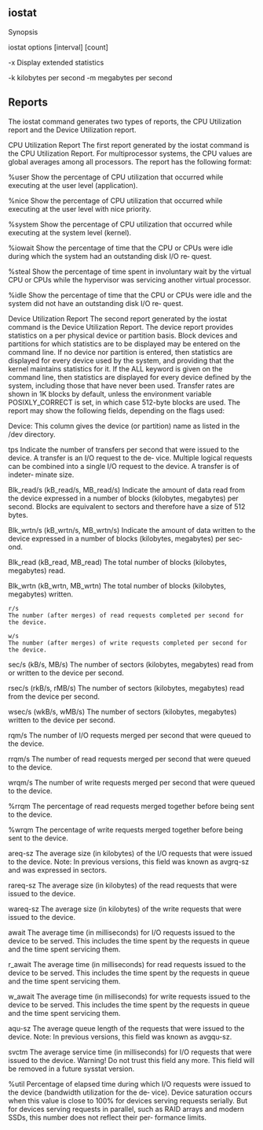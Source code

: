 
## iostat  

Synopsis

iostat options [interval] [count]

-x Display extended statistics

-k kilobytes per second
-m megabytes per second



## Reports

The iostat command generates two types of reports, the CPU Utilization report and the Device Utilization report.

CPU Utilization Report
The first report generated by the iostat command is the CPU Utilization Report. For multiprocessor systems, the CPU values
are global averages among all processors.  The report has the following format:

%user
    Show the percentage of CPU utilization that occurred while executing at the user level (application).

%nice
    Show the percentage of CPU utilization that occurred while executing at the user level with nice priority.

%system
    Show the percentage of CPU utilization that occurred while executing at the system level (kernel).

%iowait
    Show  the percentage of time that the CPU or CPUs were idle during which the system had an outstanding disk I/O re‐
    quest.

%steal
    Show the percentage of time spent in involuntary wait by the virtual CPU or CPUs while the hypervisor was servicing
    another virtual processor.

%idle
    Show  the percentage of time that the CPU or CPUs were idle and the system did not have an outstanding disk I/O re‐
    quest.

Device Utilization Report
    The second report generated by the iostat command is the Device Utilization Report. The device report provides  statistics
    on  a per physical device or partition basis. Block devices and partitions for which statistics are to be displayed may be
    entered on the command line.  If no device nor partition is entered, then statistics are displayed for every  device  used
    by  the  system,  and  providing  that the kernel maintains statistics for it.  If the ALL keyword is given on the command
    line, then statistics are displayed for every device defined by the system, including those that  have  never  been  used.
    Transfer  rates  are  shown in 1K blocks by default, unless the environment variable POSIXLY_CORRECT is set, in which case
    512-byte blocks are used.  The report may show the following fields, depending on the flags used:

Device:
    This column gives the device (or partition) name as listed in the /dev directory.

tps
    Indicate the number of transfers per second that were issued to the device. A transfer is an I/O request to the de‐
    vice.  Multiple logical requests can be combined into a single I/O request to the device. A transfer is of indeter‐
    minate size.

Blk_read/s (kB_read/s, MB_read/s)
    Indicate the amount of data read from the device expressed in a number of blocks (kilobytes, megabytes) per second.
    Blocks are equivalent to sectors and therefore have a size of 512 bytes.

Blk_wrtn/s (kB_wrtn/s, MB_wrtn/s)
    Indicate  the  amount of data written to the device expressed in a number of blocks (kilobytes, megabytes) per sec‐
    ond.

Blk_read (kB_read, MB_read)
    The total number of blocks (kilobytes, megabytes) read.

Blk_wrtn (kB_wrtn, MB_wrtn)
    The total number of blocks (kilobytes, megabytes) written.

    r/s
    The number (after merges) of read requests completed per second for the device.

    w/s
    The number (after merges) of write requests completed per second for the device.

sec/s (kB/s, MB/s)
    The number of sectors (kilobytes, megabytes) read from or written to the device per second.

rsec/s (rkB/s, rMB/s)
    The number of sectors (kilobytes, megabytes) read from the device per second.

wsec/s (wkB/s, wMB/s)
    The number of sectors (kilobytes, megabytes) written to the device per second.

rqm/s
    The number of I/O requests merged per second that were queued to the device.

rrqm/s
    The number of read requests merged per second that were queued to the device.

wrqm/s
    The number of write requests merged per second that were queued to the device.

%rrqm
    The percentage of read requests merged together before being sent to the device.

%wrqm
    The percentage of write requests merged together before being sent to the device.

areq-sz
    The average size (in kilobytes) of the I/O requests that were issued to the device.
    Note: In previous versions, this field was known as avgrq-sz and was expressed in sectors.

rareq-sz
    The average size (in kilobytes) of the read requests that were issued to the device.

wareq-sz
    The average size (in kilobytes) of the write requests that were issued to the device.

await
    The average time (in milliseconds) for I/O requests issued to the device to be served. This includes the time spent
    by the requests in queue and the time spent servicing them.

r_await
    The  average  time  (in  milliseconds)  for read requests issued to the device to be served. This includes the time
    spent by the requests in queue and the time spent servicing them.

w_await
    The average time (in milliseconds) for write requests issued to the device to be served.  This  includes  the  time
    spent by the requests in queue and the time spent servicing them.

aqu-sz
    The average queue length of the requests that were issued to the device.
    Note: In previous versions, this field was known as avgqu-sz.

svctm
    The  average  service time (in milliseconds) for I/O requests that were issued to the device. Warning! Do not trust
    this field any more.  This field will be removed in a future sysstat version.

%util
    Percentage of elapsed time during which I/O requests were issued to the device (bandwidth utilization for  the  de‐
    vice).  Device  saturation  occurs when this value is close to 100% for devices serving requests serially.  But for
    devices serving requests in parallel, such as RAID arrays and modern SSDs, this number does not reflect their  per‐
    formance limits.






